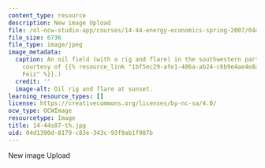 ```yaml
---
content_type: resource
description: New image Upload
file: /ol-ocw-studio-app/courses/14-44-energy-economics-spring-2007/04d1390d8179c83e343c93f9ab1f987b_14-44s07-th.jpg
file_size: 6736
file_type: image/jpeg
image_metadata:
  caption: An oil field (with a rig and flare) in the southwestern part of Iran. (Image
    courtesy of {{% resource_link "1bf5ec29-afe1-486a-ab24-c6b9e4ae4e8a" "Roozbeh
    Feiz" %}}.)
  credit: ''
  image-alt: Oil rig and flare at sunset.
learning_resource_types: []
license: https://creativecommons.org/licenses/by-nc-sa/4.0/
ocw_type: OCWImage
resourcetype: Image
title: 14-44s07-th.jpg
uid: 04d1390d-8179-c83e-343c-93f9ab1f987b
---
```

New image Upload